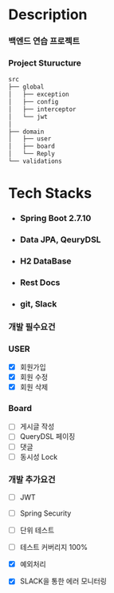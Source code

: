 # Description

### 백엔드 연습 프로젝트


### Project Sturucture

```bash
src
├── global 
│   ├── exception
│   ├── config
│   ├── interceptor
│   └── jwt
│  
├── domain
│   ├── user
│   ├── board
│   └── Reply
└── validations
```
# Tech Stacks
- ### Spring Boot 2.7.10
- ### Data JPA, QeuryDSL
- ### H2 DataBase
- ### Rest Docs
- ### git, Slack


### 개발 필수요건

### USER
- [x] 회원가입
- [x] 회원 수정
- [x] 회원 삭제

### Board
- [ ] 게시글 작성
- [ ] QueryDSL 페이징
- [ ] 댓글
- [ ] 동시성 Lock

### 개발 추가요건
- [ ] JWT
- [ ] Spring Security
- [ ] 단위 테스트
- [ ] 테스트 커버리지 100%
- [x] 예외처리
- [x] SLACK을 통한 에러 모니터링


